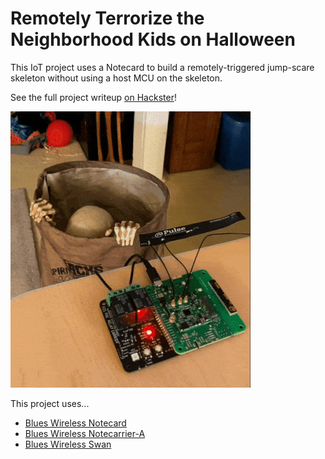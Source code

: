 # Remotely Terrorize the Neighborhood Kids on Halloween

This IoT project uses a Notecard to build a remotely-triggered jump-scare skeleton without using a host MCU on the skeleton.

See the full project writeup [on Hackster](TODO)!

![skeleton jump](https://raw.githubusercontent.com/rdlauer/articles/master/blues/skeleton/skeleton-jump.gif)

This project uses...

- [Blues Wireless Notecard](https://blues.io/products/notecard/)
- [Blues Wireless Notecarrier-A](https://blues.io/products/notecarrier/notecarrier-a/)
- [Blues Wireless Swan](https://blues.io/products/swan/)
